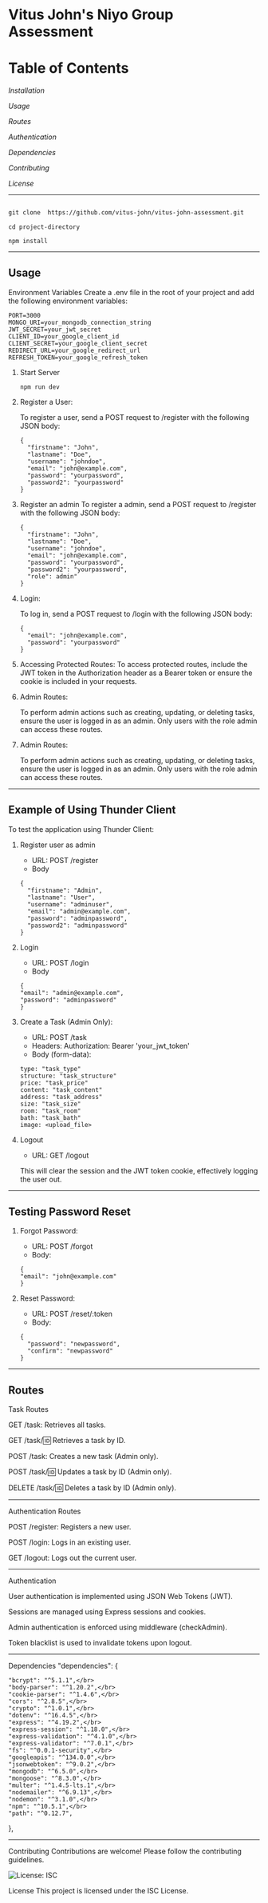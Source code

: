 <h1> Vitus John's Niyo Group Assessment</h1>

<h1>Table of Contents</h1>

<i>Installation</i>

<i>Usage</i>

<i>Routes</i>

<i>Authentication</i>

<i>Dependencies</i>

<i>Contributing</i>

<i>License</i>
<hr>

```markdown

git clone  https://github.com/vitus-john/vitus-john-assessment.git
```

```
cd project-directory

npm install
```
<hr>
<h2>Usage</h2>
Environment Variables
Create a .env file in the root of your project and add the following environment variables:

```
PORT=3000
MONGO_URI=your_mongodb_connection_string
JWT_SECRET=your_jwt_secret
CLIENT_ID=your_google_client_id
CLIENT_SECRET=your_google_client_secret
REDIRECT_URL=your_google_redirect_url
REFRESH_TOKEN=your_google_refresh_token

```
1. Start Server
   ```
   npm run dev
   ```
2. Register a User:

   To register a user, send a POST request to /register with the following JSON body:
   ```
   {
     "firstname": "John",
     "lastname": "Doe",
     "username": "johndoe",
     "email": "john@example.com",
     "password": "yourpassword",
     "password2": "yourpassword"
   }
   ```
3. Register an admin
   To register a admin, send a POST request to /register with the following JSON body:
   ```
   {
     "firstname": "John",
     "lastname": "Doe",
     "username": "johndoe",
     "email": "john@example.com",
     "password": "yourpassword",
     "password2": "yourpassword",
     "role": admin"
   }
   ```
4. Login:

   To log in, send a POST request to /login with the following JSON body:
   ```
   {
     "email": "john@example.com",
     "password": "yourpassword"
   }
   ```
5. Accessing Protected Routes:
To access protected routes, include the JWT token in the Authorization header as a Bearer token or ensure the cookie is included in your requests.
6. Admin Routes:

   To perform admin actions such as creating, updating, or deleting tasks, ensure the user is logged in as an admin. Only users with the role admin can access these      routes.
7. Admin Routes:

   To perform admin actions such as creating, updating, or deleting tasks, ensure the user is logged in as an admin. Only users with the role admin can access these routes.
<hr>
<h2>Example of Using Thunder Client</h2>
To test the application using Thunder Client:

1. Register user as admin
   <ul>
   <li>URL: POST /register</li>
   <li>Body</li>
   </ul>
  
   
   ```
   {
     "firstname": "Admin",
     "lastname": "User",
     "username": "adminuser",
     "email": "admin@example.com",
     "password": "adminpassword",
     "password2": "adminpassword"
   }
   
   ```
3.   Login
      <ul>
      <li> URL: POST /login </li>
      <li>Body</li>
      </ul>
     
     
     ```
     {
     "email": "admin@example.com",
     "password": "adminpassword"
     }
     ```

5.   Create a Task (Admin Only):
      <ul>
         <li>URL: POST /task</li>
         <li>Headers: Authorization: Bearer 'your_jwt_token'</li>
         <li>Body (form-data):</li>
      </ul>
      
      
      ```
      type: "task_type"
      structure: "task_structure"
      price: "task_price"
      content: "task_content"
      address: "task_address"
      size: "task_size"
      room: "task_room"
      bath: "task_bath"
      image: <upload_file>

      ```
7.   Logout
      <ul>
          <li>URL: GET /logout</li>  
      </ul>
     
   
      This will clear the session and the JWT token cookie, effectively logging the user out.
<hr>
<h2>Testing Password Reset</h2>

1.   Forgot Password:
   
      <ul>
         <li>URL: POST /forgot</li>
         <li>Body:</li>
      </ul>
      
      
      ```
      {
     "email": "john@example.com"
      }

      ```
3.   Reset Password:
      <ul>
         <li>URL: POST /reset/:token</li>
         <li>Body:</li>
      </ul>
      

      ```
      {
        "password": "newpassword",
        "confirm": "newpassword"
      }

      ```

<hr>
<h2>Routes</h2>

Task Routes

GET /task: Retrieves all tasks.

GET /task/:id: Retrieves a task by ID.

POST /task: Creates a new task (Admin only).

POST /task/:id: Updates a task by ID (Admin only).

DELETE /task/:id: Deletes a task by ID (Admin only).
<hr>

Authentication Routes

POST /register: Registers a new user.

POST /login: Logs in an existing user.

GET /logout: Logs out the current user.
<hr>

Authentication

User authentication is implemented using JSON Web Tokens (JWT).

Sessions are managed using Express sessions and cookies.

Admin authentication is enforced using middleware (checkAdmin).

Token blacklist is used to invalidate tokens upon logout.
<hr>

Dependencies
 "dependencies": {

    "bcrypt": "^5.1.1",</br>
    "body-parser": "^1.20.2",</br>
    "cookie-parser": "^1.4.6",</br>
    "cors": "^2.8.5",</br>
    "crypto": "^1.0.1",</br>
    "dotenv": "^16.4.5",</br>
    "express": "^4.19.2",</br>
    "express-session": "^1.18.0",</br>
    "express-validation": "^4.1.0",</br>
    "express-validator": "^7.0.1",</br>
    "fs": "^0.0.1-security",</br>
    "googleapis": "^134.0.0",</br>
    "jsonwebtoken": "^9.0.2",</br>
    "mongodb": "^6.5.0",</br>
    "mongoose": "^8.3.0",</br>
    "multer": "^1.4.5-lts.1",</br>
    "nodemailer": "^6.9.13",</br>
    "nodemon": "^3.1.0",</br>
    "npm": "^10.5.1",</br>
    "path": "^0.12.7",
  },
  <hr>
Contributing
Contributions are welcome! Please follow the contributing guidelines.

![License: ISC](https://img.shields.io/badge/License-ISC-blue.svg)

License
This project is licensed under the ISC License.

